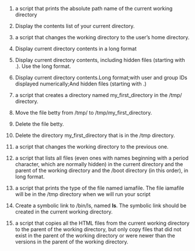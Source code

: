 1. a script that prints the absolute path name of the current working directory
2. Display the contents list of your current directory.
3. a script that changes the working directory to the user’s home directory.
4. Display current directory contents in a long format
5. Display current directory contents, including hidden files (starting with .). Use the long format.
6. Display current directory contents.Long format;with user and group IDs displayed numerically;And hidden files (starting with .)
7. a script that creates a directory named my_first_directory in the /tmp/ directory.
8. Move the file betty from /tmp/ to /tmp/my_first_directory.
9. Delete the file betty.
10. Delete the directory my_first_directory that is in the /tmp directory.
11.  a script that changes the working directory to the previous one.
12. a script that lists all files (even ones with names beginning with a period character, which are normally hidden) in the current directory and the parent of the working directory and the /boot directory (in this order), in long format.

13.  a script that prints the type of the file named iamafile. The file iamafile will be in the /tmp directory when we will run your script

14. Create a symbolic link to /bin/ls, named __ls__. The symbolic link should be created in the current working directory.

15. a script that copies all the HTML files from the current working directory to the parent of the working directory, but only copy files that did not exist in the parent of the working directory or were newer than the versions in the parent of the working directory.



